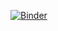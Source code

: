 [![Binder](https://mybinder.org/badge_logo.svg)](https://mybinder.org/v2/gh/Stephen321/RJupyterNotebooks.git/master)